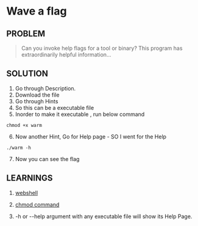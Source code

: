 # Wave a flag

## PROBLEM

> Can you invoke help flags for a tool or binary? This program has extraordinarily helpful information...

## SOLUTION

1. Go through Description. 
2. Download the file
3. Go through Hints
4. So this can be a executable file
5. Inorder to make it executable , run below command

```
chmod +x warm   

```

6. Now another Hint, Go for Help page - SO I went for the Help

```
./warm -h

```

7. Now you can see the flag

## LEARNINGS

1. [webshell](https://www.geeksforgeeks.org/what-are-web-shells/)

2. [chmod command](https://linuxhandbook.com/chmod-command/)

3. -h or --help argument with any executable file will show its Help Page.
